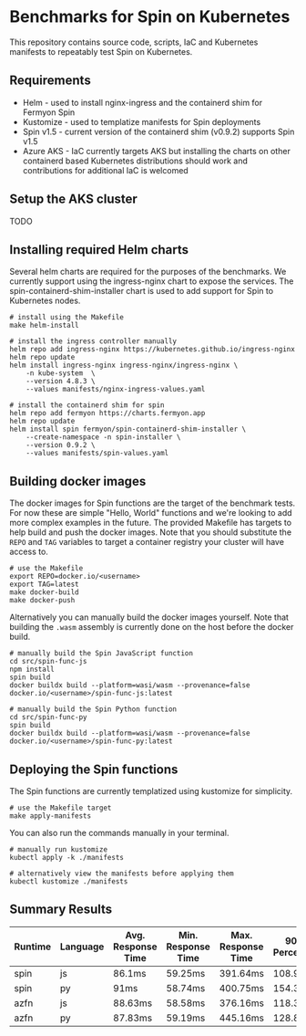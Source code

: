 # Benchmarks for Spin on Kubernetes

This repository contains source code, scripts, IaC and Kubernetes manifests to repeatably test Spin on Kubernetes.

## Requirements

- Helm - used to install nginx-ingress and the containerd shim for Fermyon Spin
- Kustomize - used to templatize manifests for Spin deployments
- Spin v1.5 - current version of the containerd shim (v0.9.2) supports Spin v1.5
- Azure AKS - IaC currently targets AKS but installing the charts on other containerd based Kubernetes distributions should work and contributions for additional IaC is welcomed

## Setup the AKS cluster

TODO

## Installing required Helm charts

Several helm charts are required for the purposes of the benchmarks. We currently support using the ingress-nginx chart to expose the services. The spin-containerd-shim-installer chart is used to add support for Spin to Kubernetes nodes. 

```script
# install using the Makefile
make helm-install
```

```script
# install the ingress controller manually
helm repo add ingress-nginx https://kubernetes.github.io/ingress-nginx
helm repo update
helm install ingress-nginx ingress-nginx/ingress-nginx \
    -n kube-system  \
    --version 4.8.3 \
    --values manifests/nginx-ingress-values.yaml

# install the containerd shim for spin
helm repo add fermyon https://charts.fermyon.app
helm repo update
helm install spin fermyon/spin-containerd-shim-installer \
    --create-namespace -n spin-installer \
    --version 0.9.2 \
    --values manifests/spin-values.yaml
```

## Building docker images

The docker images for Spin functions are the target of the benchmark tests. For now these are simple "Hello, World" functions and we're looking to add more complex examples in the future. The provided Makefile has targets to help build and push the docker images. Note that you should substitute the `REPO` and `TAG` variables to target a container registry your cluster will have access to.

```script
# use the Makefile
export REPO=docker.io/<username>
export TAG=latest
make docker-build
make docker-push
```

Alternatively you can manually build the docker images yourself. Note that building the `.wasm` assembly is currently done on the host before the docker build.

```script
# manually build the Spin JavaScript function
cd src/spin-func-js
npm install
spin build
docker buildx build --platform=wasi/wasm --provenance=false docker.io/<username>/spin-func-js:latest

# manually build the Spin Python function
cd src/spin-func-py
spin build
docker buildx build --platform=wasi/wasm --provenance=false docker.io/<username>/spin-func-py:latest
```

## Deploying the Spin functions

The Spin functions are currently templatized using kustomize for simplicity. 

```script
# use the Makefile target
make apply-manifests
```

You can also run the commands manually in your terminal.

```script
# manually run kustomize
kubectl apply -k ./manifests

# alternatively view the manifests before applying them
kubectl kustomize ./manifests
```

## Summary Results

| Runtime | Language | Avg. Response Time | Min. Response Time | Max. Response Time | 90th Percentile | 95th Percentile |
| ------- | -------- | ------------------ | ------------------ | ------------------ | --------------- | --------------- |
| spin    | js       | 86.1ms             | 59.25ms            | 391.64ms           | 108.9ms         | 186.51ms        |
| spin    | py       | 91ms               | 58.74ms            | 400.75ms           | 154.36ms        | 254.73ms        |
| azfn    | js       | 88.63ms            | 58.58ms            | 376.16ms           | 118.33ms        | 217.46ms        |
| azfn    | py       | 87.83ms            | 59.19ms            | 445.16ms           | 128.87ms        | 190.21ms        |
